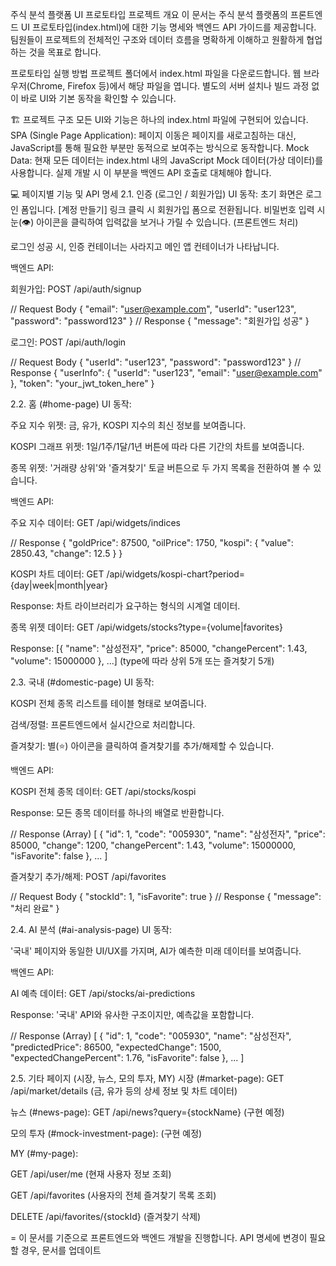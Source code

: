 주식 분석 플랫폼 UI 프로토타입
프로젝트 개요
이 문서는 주식 분석 플랫폼의 프론트엔드 UI 프로토타입(index.html)에 대한 기능 명세와 백엔드 API 가이드를 제공합니다. 
팀원들이 프로젝트의 전체적인 구조와 데이터 흐름을 명확하게 이해하고 원활하게 협업하는 것을 목표로 합니다.

프로토타입 실행 방법
프로젝트 폴더에서 index.html 파일을 다운로드합니다.
웹 브라우저(Chrome, Firefox 등)에서 해당 파일을 엽니다.
별도의 서버 설치나 빌드 과정 없이 바로 UI와 기본 동작을 확인할 수 있습니다.

🏗️ 프로젝트 구조
모든 UI와 기능은 하나의 index.html 파일에 구현되어 있습니다.
SPA (Single Page Application): 페이지 이동은 페이지를 새로고침하는 대신, JavaScript를 통해 필요한 부분만 동적으로 보여주는 방식으로 동작합니다.
Mock Data: 현재 모든 데이터는 index.html 내의 JavaScript Mock 데이터(가상 데이터)를 사용합니다. 실제 개발 시 이 부분을 백엔드 API 호출로 대체해야 합니다.

💻 페이지별 기능 및 API 명세
2.1. 인증 (로그인 / 회원가입)
UI 동작:
초기 화면은 로그인 폼입니다.
[계정 만들기] 링크 클릭 시 회원가입 폼으로 전환됩니다.
비밀번호 입력 시 눈(👁️) 아이콘을 클릭하여 입력값을 보거나 가릴 수 있습니다. (프론트엔드 처리)

로그인 성공 시, 인증 컨테이너는 사라지고 메인 앱 컨테이너가 나타납니다.

백엔드 API:

회원가입: POST /api/auth/signup

// Request Body
{
  "email": "user@example.com",
  "userId": "user123",
  "password": "password123"
}
// Response
{ "message": "회원가입 성공" }

로그인: POST /api/auth/login

// Request Body
{
  "userId": "user123",
  "password": "password123"
}
// Response
{
  "userInfo": { "userId": "user123", "email": "user@example.com" },
  "token": "your_jwt_token_here"
}

2.2. 홈 (#home-page)
UI 동작:

주요 지수 위젯: 금, 유가, KOSPI 지수의 최신 정보를 보여줍니다.

KOSPI 그래프 위젯: 1일/1주/1달/1년 버튼에 따라 다른 기간의 차트를 보여줍니다.

종목 위젯: '거래량 상위'와 '즐겨찾기' 토글 버튼으로 두 가지 목록을 전환하여 볼 수 있습니다.

백엔드 API:

주요 지수 데이터: GET /api/widgets/indices

// Response
{
  "goldPrice": 87500,
  "oilPrice": 1750,
  "kospi": { "value": 2850.43, "change": 12.5 }
}

KOSPI 차트 데이터: GET /api/widgets/kospi-chart?period={day|week|month|year}

Response: 차트 라이브러리가 요구하는 형식의 시계열 데이터.

종목 위젯 데이터: GET /api/widgets/stocks?type={volume|favorites}

Response: [{ "name": "삼성전자", "price": 85000, "changePercent": 1.43, "volume": 15000000 }, ...] (type에 따라 상위 5개 또는 즐겨찾기 5개)

2.3. 국내 (#domestic-page)
UI 동작:

KOSPI 전체 종목 리스트를 테이블 형태로 보여줍니다.

검색/정렬: 프론트엔드에서 실시간으로 처리합니다.

즐겨찾기: 별(⭐) 아이콘을 클릭하여 즐겨찾기를 추가/해제할 수 있습니다.

백엔드 API:

KOSPI 전체 종목 데이터: GET /api/stocks/kospi

Response: 모든 종목 데이터를 하나의 배열로 반환합니다.

// Response (Array)
[
  { "id": 1, "code": "005930", "name": "삼성전자", "price": 85000, "change": 1200, "changePercent": 1.43, "volume": 15000000, "isFavorite": false },
  ...
]

즐겨찾기 추가/해제: POST /api/favorites

// Request Body
{
  "stockId": 1,
  "isFavorite": true
}
// Response
{ "message": "처리 완료" }

2.4. AI 분석 (#ai-analysis-page)
UI 동작:

'국내' 페이지와 동일한 UI/UX를 가지며, AI가 예측한 미래 데이터를 보여줍니다.

백엔드 API:

AI 예측 데이터: GET /api/stocks/ai-predictions

Response: '국내' API와 유사한 구조이지만, 예측값을 포함합니다.

// Response (Array)
[
  { "id": 1, "code": "005930", "name": "삼성전자", "predictedPrice": 86500, "expectedChange": 1500, "expectedChangePercent": 1.76, "isFavorite": false },
  ...
]

2.5. 기타 페이지 (시장, 뉴스, 모의 투자, MY)
시장 (#market-page): GET /api/market/details (금, 유가 등의 상세 정보 및 차트 데이터)

뉴스 (#news-page): GET /api/news?query={stockName} (구현 예정)

모의 투자 (#mock-investment-page): (구현 예정)

MY (#my-page):

GET /api/user/me (현재 사용자 정보 조회)

GET /api/favorites (사용자의 전체 즐겨찾기 목록 조회)

DELETE /api/favorites/{stockId} (즐겨찾기 삭제)

=
이 문서를 기준으로 프론트엔드와 백엔드 개발을 진행합니다. API 명세에 변경이 필요할 경우, 문서를 업데이트
